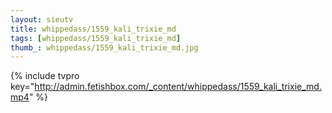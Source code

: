 ```yaml
--- 
layout: sieutv
title: whippedass/1559_kali_trixie_md
tags: [whippedass/1559_kali_trixie_md]
thumb_: whippedass/1559_kali_trixie_md.jpg
---
```

{% include tvpro key="http://admin.fetishbox.com/_content/whippedass/1559_kali_trixie_md.mp4" %} 
